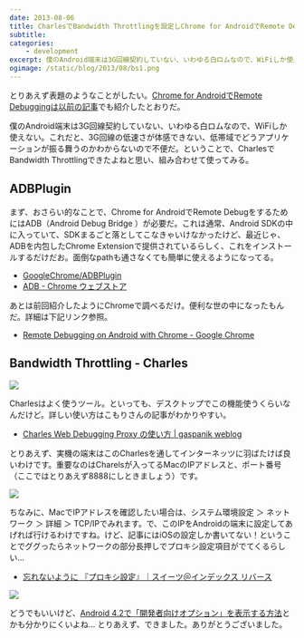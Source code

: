 ```yaml
---
date: 2013-08-06
title: CharlesでBandwidth Throttlingを設定しChrome for AndroidでRemote Debugする
subtitle:
categories: 
    - development
excerpt: 僕のAndroid端末は3G回線契約していない、いわゆる白ロムなので、WiFiしか使えない。これだと、3G回線の低速さが体感できない、低帯域でどうアプリケーションが振る舞うのかわからないので不便だ。ということで、CharlesでBandwidth Throttlingできたよねと思い、組み合わせて使ってみる。
ogimage: /static/blog/2013/08/bs1.png
---
```


とりあえず表題のようなことがしたい。[Chrome for AndroidでRemote Debuggingは以前の記事](https://t32k.me/mol/log/remote-debugging-with-chrome-for-android/)でも紹介したとおりだ。

僕のAndroid端末は3G回線契約していない、いわゆる白ロムなので、WiFiしか使えない。これだと、3G回線の低速さが体感できない、低帯域でどうアプリケーションが振る舞うのかわからないので不便だ。ということで、CharlesでBandwidth Throttlingできたよねと思い、組み合わせて使ってみる。

## ADBPlugin

まず、おさらい的なことで、Chrome for AndroidでRemote DebugをするためにはADB（Android Debug Bridge ）が必要だ。これは通常、Android SDKの中に入っていて、SDKまるごと落としてこなきゃいけなかったけど、最近じゃ、ADBを内包したChrome Extensionで提供されているらしく、これをインストールするだけだお。面倒なpathも通さなくても簡単に使えるようになってる。

+ [GoogleChrome/ADBPlugin](https://github.com/GoogleChrome/ADBPlugin/)
+ [ADB - Chrome ウェブストア](https://chrome.google.com/webstore/detail/adb/dpngiggdglpdnjdoaefidgiigpemgage)

あとは前回紹介したようにChromeで調べるだけ。便利な世の中になったもんだ。詳細は下記リンク参照。

+ [Remote Debugging on Android with Chrome - Google Chrome](https://developer.chrome.com/devtools/docs/remote-debugging?hl=ja#remote-debugging-beta)

## Bandwidth Throttling - Charles

![](/static/blog/2013/08/bs1.png)

Charlesはよく使うツール。といっても、デスクトップでこの機能使うくらいなんだけど。詳しい使い方はこもりさんの記事がわかりやすい。

+ [Charles Web Debugging Proxy の使い方 | gaspanik weblog](http://blog.gaspanik.com/how-to-setup-charles-web-debugging-proxy)

とりあえず、実機の端末はこのCharlesを通してインターネッツに羽ばたけば良いわけです。重要なのはCharelsが入ってるMacのIPアドレスと、ポート番号（ここではとりあえず8888にしときましょう）です。

![](/static/blog/2013/08/network.png)

ちなみに、MacでIPアドレスを確認したい場合は、システム環境設定 ＞ ネットワーク ＞ 詳細 ＞ TCP/IPでみれます。で、このIPをAndroidの端末に設定してあげれば行けるわけですね。けど、記事にはiOSの設定しか書いてない！ということでググったらネットワークの部分長押しでプロキシ設定項目がでてくるらしい...

+ [忘れないように 『プロキシ設定』｜スイーツ＠インデックス リバース](http://ameblo.jp/yongmars/entry-11339671898.html)

![](/static/blog/2013/08/ss.png)

どうでもいいけど、[Android 4.2で「開発者向けオプション」を表示する方法](http://juggly.cn/archives/75086.html)とかも分かりにくいよね... とりあえず、できました。ありがとうございました。











